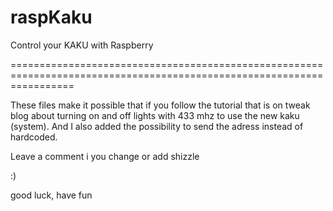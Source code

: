 raspKaku
========

Control your KAKU with Raspberry


=======================================================================================================================

These files make it possible that if you follow the tutorial that is on tweak blog about turning on and off lights 
with 433 mhz to use the new kaku (system). And I also added the possibility to send the adress instead of hardcoded.

Leave a comment i you change or add shizzle

:)

good luck, have fun

